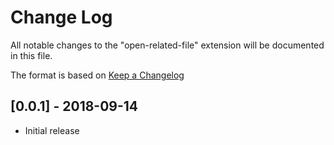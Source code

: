 # Change Log
All notable changes to the "open-related-file" extension will be documented in this file.

The format is based on [Keep a Changelog](https://keepachangelog.com/en/1.0.0/)

## [0.0.1] - 2018-09-14
- Initial release
